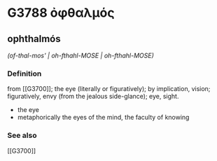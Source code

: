# G3788 ὀφθαλμός

## ophthalmós

_(of-thal-mos' | oh-fthahl-MOSE | oh-fthahl-MOSE)_

### Definition

from [[G3700]]; the eye (literally or figuratively); by implication, vision; figuratively, envy (from the jealous side-glance); eye, sight.

- the eye
- metaphorically the eyes of the mind, the faculty of knowing

### See also

[[G3700]]

